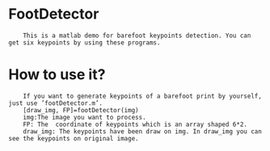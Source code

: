 FootDetector
=====
        This is a matlab demo for barefoot keypoints detection. You can get six keypoints by using these programs.
How to use it?
========
        If you want to generate keypoints of a barefoot print by yourself, just use ’footDetector.m’. 
        [draw_img, FP]=footDetector(img)
        img:The image you want to process.
        FP: The  coordinate of keypoints which is an array shaped 6*2. 
        draw_img: The keypoints have been draw on img. In draw_img you can see the keypoints on original image.
  
 
